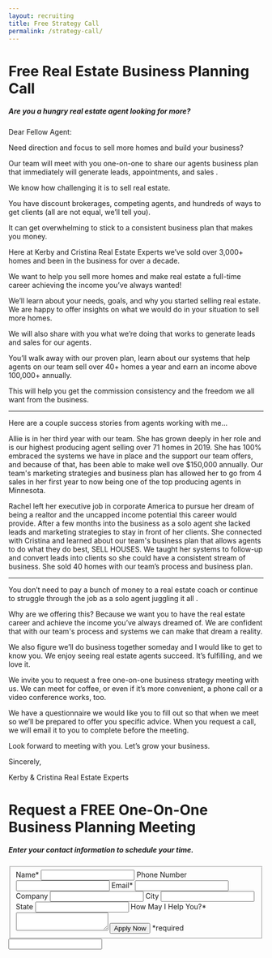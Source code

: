 ```yaml
---
layout: recruiting
title: Free Strategy Call
permalink: /strategy-call/
---
```


<div class="recruiting-page"><h1 class="join-us">Free Real Estate Business Planning Call</h1><h5 class="join-us-subtitle">Are you a hungry real estate agent looking for more?</h5><p>Dear Fellow Agent:</p><p>Need direction and focus to sell more homes and build your business?</p><p>Our team will meet with you one-on-one to share our agents business plan that immediately will generate leads, appointments, and sales .</p><p>We know how challenging it is to sell real estate.</p><p>You have discount brokerages, competing agents, and hundreds of ways to get clients (all are not equal, we&rsquo;ll tell you).</p><p>It can get overwhelming to stick to a consistent business plan that makes you money.</p><p>Here at Kerby and Cristina Real Estate Experts we&rsquo;ve sold over 3,000+ homes and been in the business for over a decade.</p><p>We want to help you sell more homes and make real estate a full-time career achieving the income you&rsquo;ve always wanted!</p><p>We&rsquo;ll learn about your needs, goals, and why you started selling real estate. We are happy to offer insights on what we would do in your situation to sell more homes.</p><p>We will also share with you what we&rsquo;re doing that works to generate leads and sales for our agents.</p><p>You&rsquo;ll walk away with our proven plan, learn about our systems that help agents on our team sell over 40+ homes a year and earn an income above 100,000+ annually.</p><p>This will help you get the commission consistency and the freedom we all want from the business.</p><hr /><div class="qanda"><p class="section-title">Here are a couple success stories from agents working with me&hellip;</p><p><span class="quote">Allie is in her third year with our team. She has grown deeply in her role and is our highest producing agent selling over 71 homes in 2019. She has 100% embraced the systems we have in place and the support our team offers, and because of that, has been able to make well ove $150,000 annually. Our team's marketing strategies and business plan has allowed her to go from 4 sales in her first year to now being one of the top producing agents in Minnesota. </span></p><p><span class="quote">Rachel left her executive job in corporate America to pursue her dream of being a realtor and the uncapped income potential this career would provide. After a few months into the business as a solo agent she lacked leads and marketing strategies to stay in front of her clients. She connected with Cristina and learned about our team's business plan that allows agents to do what they do best, SELL HOUSES. We taught her systems to follow-up and convert leads into clients so she could have a consistent stream of business. She sold 40 homes with our team&rsquo;s process and business plan.</span></p></div><hr /><p>You don&rsquo;t need to pay a bunch of money to a real estate coach or continue to struggle through the job as a solo agent juggling it all .</p><p>Why are we offering this? Because we want you to have the real estate career and achieve the income you&rsquo;ve always dreamed of. We are confident that with our team's process and systems we can make that dream a reality.</p><p>We also figure we&rsquo;ll do business together someday and I would like to get to know you. We enjoy seeing real estate agents succeed. It&rsquo;s fulfilling, and we love it.</p><p>We invite you to request a free one-on-one business strategy meeting with us. We can meet for coffee, or even if it&rsquo;s more convenient, a phone call or a video conference works, too.</p><p>We have a questionnaire we would like you to fill out so that when we meet so we&rsquo;ll be prepared to offer you specific advice. When you request a call, we will email it to you to complete before the meeting.</p><p>Look forward to meeting with you. Let&rsquo;s grow your business.</p><p>Sincerely,</p><p>Kerby &amp; Cristina Real Estate Experts</p><h1 class="join-us">Request a FREE One-On-One Business Planning Meeting</h1><h5 class="join-us-subtitle">Enter your contact information to schedule your time.</h5><form method="post" class="home-value cta-forms" action="https://formspree.io/kskurat@kcexperts.com" onsubmit="return setReturn()"><fieldset><label for="name">Name*</label> <input type="text" required="" name="name" /> <label for="phone">Phone Number </label> <input type="tel" name="phone" /> <label for="email">Email*</label> <input type="text" required="" name="email" /> <label for="company">Company </label> <input type="text" name="company" /> <label for="city">City </label> <input type="text" name="city" /> <label for="state">State </label> <input type="text" name="state" /> <label for="message">How May I Help You?* </label><textarea name="message" required=""></textarea> <input class="submit light-light" type="submit" value="Apply Now" name="submitrecruitingForm" /> <span class="asterisk">*required</span></fieldset><div class="hidden"><input type="hidden" value="kskurat@kcexperts.com" name="_to" /> <input type="hidden" value="Recruiting Contact Request Message From Your Vyral Careers and Training Video Blog" name="_subject" /> <input type="text" name="_gotcha" /></div></form></div>
